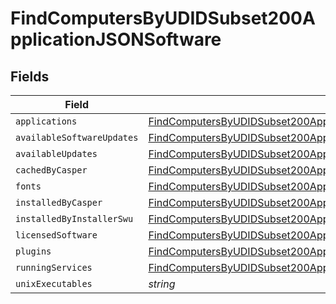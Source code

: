 # FindComputersByUDIDSubset200ApplicationJSONSoftware


## Fields

| Field                                                                                                                                                                                   | Type                                                                                                                                                                                    | Required                                                                                                                                                                                | Description                                                                                                                                                                             |
| --------------------------------------------------------------------------------------------------------------------------------------------------------------------------------------- | --------------------------------------------------------------------------------------------------------------------------------------------------------------------------------------- | --------------------------------------------------------------------------------------------------------------------------------------------------------------------------------------- | --------------------------------------------------------------------------------------------------------------------------------------------------------------------------------------- |
| `applications`                                                                                                                                                                          | [FindComputersByUDIDSubset200ApplicationJSONSoftwareApplications](../../models/operations/findcomputersbyudidsubset200applicationjsonsoftwareapplications.md)[]                         | :heavy_minus_sign:                                                                                                                                                                      | N/A                                                                                                                                                                                     |
| `availableSoftwareUpdates`                                                                                                                                                              | [FindComputersByUDIDSubset200ApplicationJSONSoftwareAvailableSoftwareUpdates](../../models/operations/findcomputersbyudidsubset200applicationjsonsoftwareavailablesoftwareupdates.md)[] | :heavy_minus_sign:                                                                                                                                                                      | N/A                                                                                                                                                                                     |
| `availableUpdates`                                                                                                                                                                      | [FindComputersByUDIDSubset200ApplicationJSONSoftwareAvailableUpdates](../../models/operations/findcomputersbyudidsubset200applicationjsonsoftwareavailableupdates.md)[]                 | :heavy_minus_sign:                                                                                                                                                                      | N/A                                                                                                                                                                                     |
| `cachedByCasper`                                                                                                                                                                        | [FindComputersByUDIDSubset200ApplicationJSONSoftwareCachedByCasper](../../models/operations/findcomputersbyudidsubset200applicationjsonsoftwarecachedbycasper.md)[]                     | :heavy_minus_sign:                                                                                                                                                                      | N/A                                                                                                                                                                                     |
| `fonts`                                                                                                                                                                                 | [FindComputersByUDIDSubset200ApplicationJSONSoftwareFonts](../../models/operations/findcomputersbyudidsubset200applicationjsonsoftwarefonts.md)[]                                       | :heavy_minus_sign:                                                                                                                                                                      | N/A                                                                                                                                                                                     |
| `installedByCasper`                                                                                                                                                                     | [FindComputersByUDIDSubset200ApplicationJSONSoftwareInstalledByCasper](../../models/operations/findcomputersbyudidsubset200applicationjsonsoftwareinstalledbycasper.md)[]               | :heavy_minus_sign:                                                                                                                                                                      | N/A                                                                                                                                                                                     |
| `installedByInstallerSwu`                                                                                                                                                               | [FindComputersByUDIDSubset200ApplicationJSONSoftwareInstalledByInstallerSwu](../../models/operations/findcomputersbyudidsubset200applicationjsonsoftwareinstalledbyinstallerswu.md)[]   | :heavy_minus_sign:                                                                                                                                                                      | N/A                                                                                                                                                                                     |
| `licensedSoftware`                                                                                                                                                                      | [FindComputersByUDIDSubset200ApplicationJSONSoftwareLicensedSoftware](../../models/operations/findcomputersbyudidsubset200applicationjsonsoftwarelicensedsoftware.md)[]                 | :heavy_minus_sign:                                                                                                                                                                      | N/A                                                                                                                                                                                     |
| `plugins`                                                                                                                                                                               | [FindComputersByUDIDSubset200ApplicationJSONSoftwarePlugins](../../models/operations/findcomputersbyudidsubset200applicationjsonsoftwareplugins.md)[]                                   | :heavy_minus_sign:                                                                                                                                                                      | N/A                                                                                                                                                                                     |
| `runningServices`                                                                                                                                                                       | [FindComputersByUDIDSubset200ApplicationJSONSoftwareRunningServices](../../models/operations/findcomputersbyudidsubset200applicationjsonsoftwarerunningservices.md)[]                   | :heavy_minus_sign:                                                                                                                                                                      | N/A                                                                                                                                                                                     |
| `unixExecutables`                                                                                                                                                                       | *string*                                                                                                                                                                                | :heavy_minus_sign:                                                                                                                                                                      | N/A                                                                                                                                                                                     |